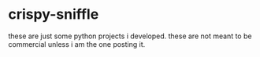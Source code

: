 # crispy-sniffle
these are just some python projects i developed. these are not meant to be commercial unless i am the one posting it.

